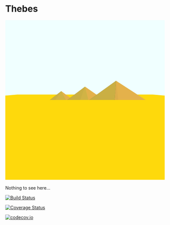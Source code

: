 # Thebes

![image](test-2.png)

Nothing to see here...


[![Build Status](https://travis-ci.org/cormullion/Thebes.jl.svg?branch=master)](https://travis-ci.org/cormullion/Thebes.jl)

[![Coverage Status](https://coveralls.io/repos/cormullion/Thebes.jl/badge.svg?branch=master&service=github)](https://coveralls.io/github/cormullion/Thebes.jl?branch=master)

[![codecov.io](http://codecov.io/github/cormullion/Thebes.jl/coverage.svg?branch=master)](http://codecov.io/github/cormullion/Thebes.jl?branch=master)
